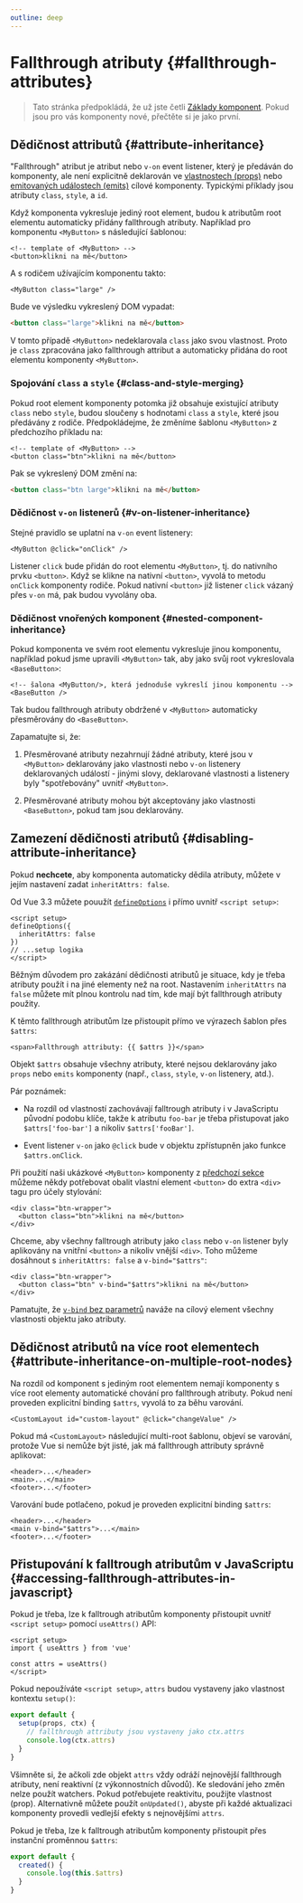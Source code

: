 ```yaml
---
outline: deep
---
```


# Fallthrough atributy {#fallthrough-attributes}

> Tato stránka předpokládá, že už jste četli [Základy komponent](/guide/essentials/component-basics). Pokud jsou pro vás komponenty nové, přečtěte si je jako první.

## Dědičnost attributů {#attribute-inheritance}

"Fallthrough" atribut je atribut nebo `v-on` event listener, který je předáván do komponenty, ale není explicitně deklarován ve [vlastnostech (props)](./props) nebo [emitovaných událostech (emits)](./events#declaring-emitted-events) cílové komponenty. Typickými příklady jsou atributy `class`, `style`, a `id`.

Když komponenta vykresluje jediný root element, budou k atributům root elementu automaticky přidány fallthrough atributy. Například pro komponentu `<MyButton>` s následující šablonou:

```vue-html
<!-- template of <MyButton> -->
<button>klikni na mě</button>
```

A s rodičem užívajícím komponentu takto:

```vue-html
<MyButton class="large" />
```

Bude ve výsledku vykreslený DOM vypadat:

```html
<button class="large">klikni na mě</button>
```

V tomto případě `<MyButton>` nedeklarovala `class` jako svou vlastnost. Proto je `class` zpracována jako fallthrough attribut a automaticky přidána do root elementu komponenty `<MyButton>`.

### Spojování `class` a `style` {#class-and-style-merging}

Pokud root element komponenty potomka již obsahuje existující atributy `class` nebo `style`, budou sloučeny s hodnotami `class` a `style`, které jsou předávány z rodiče. Předpokládejme, že změníme šablonu `<MyButton>` z předchozího příkladu na:

```vue-html
<!-- template of <MyButton> -->
<button class="btn">klikni na mě</button>
```

Pak se vykreslený DOM změní na:

```html
<button class="btn large">klikni na mě</button>
```

### Dědičnost `v-on` listenerů {#v-on-listener-inheritance}

Stejné pravidlo se uplatní na `v-on` event listenery:

```vue-html
<MyButton @click="onClick" />
```

Listener `click` bude přidán do root elementu `<MyButton>`, tj. do nativního prvku `<button>`. Když se klikne na nativní `<button>`, vyvolá to metodu `onClick` komponenty rodiče. Pokud nativní `<button>` již listener `click` vázaný přes `v-on` má, pak budou vyvolány oba.

### Dědičnost vnořených komponent {#nested-component-inheritance}

Pokud komponenta ve svém root elementu vykresluje jinou komponentu, například pokud jsme upravili `<MyButton>` tak, aby jako svůj root vykreslovala `<BaseButton>`:

```vue-html
<!-- šalona <MyButton/>, která jednoduše vykreslí jinou komponentu -->
<BaseButton />
```

Tak budou fallthrough atributy obdržené v `<MyButton>` automaticky přesměrovány do `<BaseButton>`.

Zapamatujte si, že:

1. Přesměrované atributy nezahrnují žádné atributy, které jsou v `<MyButton>` deklarovány jako vlastnosti nebo `v-on` listenery deklarovaných událostí - jinými slovy, deklarované vlastnosti a listenery byly "spotřebovány" uvnitř `<MyButton>`.

2. Přesměrované atributy mohou být akceptovány jako vlastnosti `<BaseButton>`, pokud tam jsou deklarovány.

## Zamezení dědičnosti atributů {#disabling-attribute-inheritance}

Pokud **nechcete**, aby komponenta automaticky dědila atributy, můžete v jejím nastavení zadat `inheritAttrs: false`.

<div class="composition-api">

 Od Vue 3.3 můžete pouužít [`defineOptions`](/api/sfc-script-setup#defineoptions) i přímo uvnitř `<script setup>`:

```vue
<script setup>
defineOptions({
  inheritAttrs: false
})
// ...setup logika
</script>
```

</div>

Běžným důvodem pro zakázání dědičnosti atributů je situace, kdy je třeba atributy použít i na jiné elementy než na root. Nastavením `inheritAttrs` na `false` můžete mít plnou kontrolu nad tím, kde mají být fallthrough atributy použity.

K těmto fallthrough atributům lze přistoupit přímo ve výrazech šablon přes `$attrs`:

```vue-html
<span>Fallthrough attributy: {{ $attrs }}</span>
```

Objekt `$attrs` obsahuje všechny atributy, které nejsou deklarovány jako `props` nebo `emits` komponenty (např., `class`, `style`, `v-on` listenery, atd.).

Pár poznámek:

- Na rozdíl od vlastností zachovávají falltrough atributy i v JavaScriptu původní podobu klíče, takže k atributu `foo-bar` je třeba přistupovat jako `$attrs['foo-bar']` a nikoliv `$attrs['fooBar']`.

- Event listener `v-on` jako `@click` bude v objektu zpřístupněn jako funkce `$attrs.onClick`.

Při použití naši ukázkové `<MyButton>` komponenty z [předchozí sekce](#attribute-inheritance) můžeme někdy potřebovat obalit vlastní element `<button>` do extra `<div>` tagu pro účely stylování:

```vue-html
<div class="btn-wrapper">
  <button class="btn">klikni na mě</button>
</div>
```

Chceme, aby všechny falltrough atributy jako `class` nebo `v-on` listener byly aplikovány na vnitřní `<button>` a nikoliv vnější `<div>`. Toho můžeme dosáhnout s `inheritAttrs: false` a `v-bind="$attrs"`:

```vue-html{2}
<div class="btn-wrapper">
  <button class="btn" v-bind="$attrs">klikni na mě</button>
</div>
```

Pamatujte, že [`v-bind` bez parametrů](/guide/essentials/template-syntax#dynamically-binding-multiple-attributes) naváže na cílový element všechny vlastnosti objektu jako atributy.

## Dědičnost atributů na více root elementech {#attribute-inheritance-on-multiple-root-nodes}

Na rozdíl od komponent s jediným root elementem nemají komponenty s více root elementy automatické chování pro fallthrough atributy. Pokud není proveden explicitní binding `$attrs`, vyvolá to za běhu varování.

```vue-html
<CustomLayout id="custom-layout" @click="changeValue" />
```

Pokud má `<CustomLayout>` následující multi-root šablonu, objeví se varování, protože Vue si nemůže být jisté, jak má fallthrough attributy správně aplikovat:

```vue-html
<header>...</header>
<main>...</main>
<footer>...</footer>
```

Varování bude potlačeno, pokud je proveden explicitní binding `$attrs`:

```vue-html{2}
<header>...</header>
<main v-bind="$attrs">...</main>
<footer>...</footer>
```

## Přistupování k falltrough atributům v JavaScriptu {#accessing-fallthrough-attributes-in-javascript}

<div class="composition-api">

Pokud je třeba, lze k falltrough atributům komponenty přistoupit uvnitř `<script setup>` pomocí `useAttrs()` API:

```vue
<script setup>
import { useAttrs } from 'vue'

const attrs = useAttrs()
</script>
```

Pokud nepoužíváte `<script setup>`, `attrs` budou vystaveny jako vlastnost kontextu `setup()`:

```js
export default {
  setup(props, ctx) {
    // fallthrough attributy jsou vystaveny jako ctx.attrs
    console.log(ctx.attrs)
  }
}
```

Všimněte si, že ačkoli zde objekt `attrs` vždy odráží nejnovější fallthrough atributy, není reaktivní (z výkonnostních důvodů). Ke sledování jeho změn nelze použít watchers. Pokud potřebujete reaktivitu, použijte vlastnost (prop). Alternativně můžete použít `onUpdated()`, abyste při každé aktualizaci komponenty provedli vedlejší efekty s nejnovějšími `attrs`.

</div>

<div class="options-api">

Pokud je třeba, lze k falltrough atributům komponenty přistoupit přes instanční proměnnou `$attrs`:

```js
export default {
  created() {
    console.log(this.$attrs)
  }
}
```

</div>
